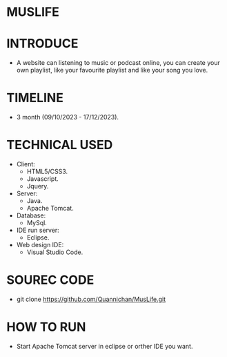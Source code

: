 # MUSLIFE 

# INTRODUCE
- A website can listening to music or podcast online, you can create your own playlist, like your favourite playlist and like your song you love.

# TIMELINE
- 3 month (09/10/2023 - 17/12/2023).

# TECHNICAL USED
- Client:
  + HTML5/CSS3.
  + Javascript.
  + Jquery.
- Server:
  + Java.
  + Apache Tomcat.
- Database:
  + MySql.
- IDE run server:
  + Eclipse.
- Web design IDE:
  + Visual Studio Code.

# SOUREC CODE
- git clone https://github.com/Quannichan/MusLife.git

# HOW TO RUN
- Start Apache Tomcat server in eclipse or orther IDE you want.
